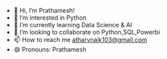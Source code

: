 - 👋 Hi, I’m Prathamesh!
- 👀 I’m interested in Python 
- 🌱 I’m currently learning Data Science & AI
- 💞️ I’m looking to collaborate on Python,SQL,Powerbi
- 📫 How to reach me atharvnaik103@gmail.com
- 😄 Pronouns: Prathamesh


